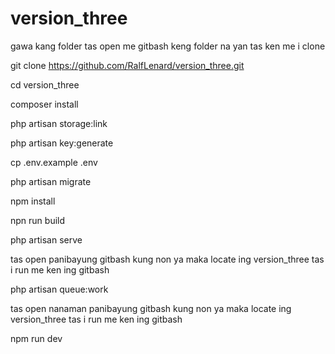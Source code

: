 # version_three

gawa kang folder tas open me gitbash keng folder na yan tas ken me i clone

git clone https://github.com/RalfLenard/version_three.git

cd version_three

composer install

php artisan storage:link

php artisan key:generate

cp .env.example .env

php artisan migrate

npm install

npn run build

php artisan serve



tas open panibayung gitbash kung non ya maka locate ing version_three tas i run me ken ing gitbash

php artisan queue:work



tas open nanaman panibayung gitbash kung non ya maka locate ing version_three tas i run me ken ing gitbash

npm run dev
